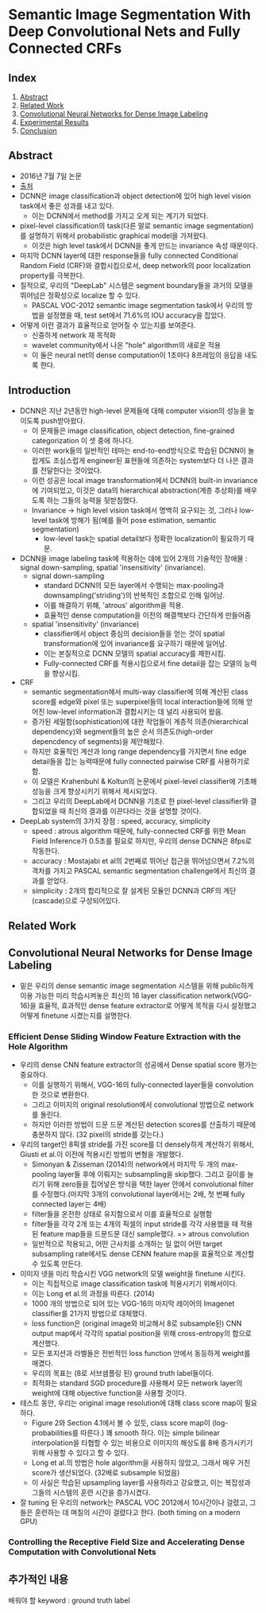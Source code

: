 # Semantic Image Segmentation With Deep Convolutional Nets and Fully Connected CRFs

## Index

1. [Abstract](##Abstract)
2. [Related Work](##Related%20Work)
3. [Convolutional Neural Networks for Dense Image Labeling](##Convolutional%20Neural%20Networks%20for%20Dense%20Image%20Labeling)
4. [Experimental Results](##Experimental%20Results)
5. [Conclusion](##Conclusion)

## Abstract

- 2016년 7월 7일 논문
- [출처](https://arxiv.org/pdf/1412.7062.pdf)
- DCNN은 image classification과 object detection에 있어 high level vision task에서 좋은 성과를 내고 있다.
  - 이는 DCNN에서 method를 가지고 오게 되는 계기가 되었다.
- pixel-level classification의 task(다른 말로 semantic image segmentation)를 설명하기 위해서 probabilistic graphical model을 가져왔다.
  - 이것은 high level task에서 DCNN을 좋게 만드는 invariance 속성 때문이다.
- 마지막 DCNN layer에 대한 response들을 fully connected Conditional Random Field (CRF)와 결합시킴으로서, deep network의 poor localization property를 극복한다.
- 질적으로, 우리의 "DeepLab" 시스템은 segment boundary들을 과거의 모델을 뛰어넘은 정확성으로 localize 할 수 있다.
  - PASCAL VOC-2012 semantic image segmentation task에서 우리의 방법을 설정했을 때, test set에서 71.6%의 IOU accuracy을 잡았다.
- 어떻게 이런 결과가 효율적으로 얻어질 수 있는지를 보여준다.
  - 신중하게 network 재 목적화
  - wavelet community에서 나온 "hole" algorithm의 새로운 적용
  - 이 둘은 neural net의 dense computation이 1초마다 8프레임의 응답을 내도록 한다.

## Introduction

- DCNN은 지난 2년동안 high-level 문제들에 대해 computer vision의 성능을 높이도록 push받아왔다.
  - 이 문제들은 image classification, object detection, fine-grained categorization 이 셋 중에 하나다.
  - 이러한 work들의 일반적인 테마는 end-to-end방식으로 학습된 DCNN이 놀랍게도 조심스럽게 engineer된 표현들에 의존하는 system보다 더 나은 결과를 전달한다는 것이었다.
  - 이런 성공은 local image transformation에서 DCNN의 built-in invariance에 기여되었고, 이것은 data의 hierarchical abstraction(계층 추상화)를 배우도록 하는 그들의 능력을 뒷받침했다.
  - Invariance -> high level vision task에서 명백히 요구되는 것, 그러나 low-level task에 방해가 됨(예를 들어 pose estimation, semantic segmentation)
    - low-level task는 spatial detail보다 정확한 localization이 필요하기 때문.
- DCNN을 image labeling task에 적용하는 데에 있어 2개의 기술적인 장애물 : signal down-sampling, spatial 'insensitivity' (invariance).
  - signal down-sampling
    - standard DCNN의 모든 layer에서 수행되는 max-pooling과 downsampling('striding')의 반복적인 조합으로 인해 일어남.
    - 이를 해결하기 위해, 'atrous' algorithm을 적용.
    - 효율적인 dense computation을 이전의 해결책보다 간단하게 만들어줌
  - spatial 'insensitivity' (invariance)
    - classifier에서 object 중심의 decision들을 얻는 것이 spatial transformation에 있어 invariance를 요구하기 때문에 일어남.
    - 이는 본질적으로 DCNN 모델의 spatial accuracy를 제한시킴.
    - Fully-connected CRF를 적용시킴으로서 fine detail을 잡는 모델의 능력을 향상시킴.
- CRF
  - semantic segmentation에서 multi-way classifier에 의해 계산된 class score를 edge와 pixel 또는 superpixel들의 local interaction들에 의해 얻어진 low-level information과 결합시키는 데 널리 사용되어 왔음.
  - 증가된 세밀함(sophistication)에 대한 작업들이 계층적 의존(hierarchical dependency)와 segment들의 높은 순서 의존도(high-order depencdency of segments)을 제안해왔다.
  - 하지만 효율적인 계산과 long range dependency를 가지면서 fine edge detail들을 잡는 능력때문에 fully connected pairwise CRF를 사용하기로 함.
  - 이 모델은 Krahenbuhl & Koltun의 논문에서 pixel-level classifier에 기초해 성능을 크게 향상시키기 위해서 제시되었다.
  - 그리고 우리의 DeepLab에서 DCNN을 기초로 한 pixel-level classifier와 결합되었을 때 최신의 결과를 이끈다라는 것을 설명할 것이다.
- DeepLab system의 3가지 장점 : speed, accuracy, simplicity
  - speed : atrous algorithm 때문에, fully-connected CRF를 위한 Mean Field Inference가 0.5초를 필요로 하지만, 우리의 dense DCNN은 8fps로 작동한다.
  - accuracy : Mostajabi et al의 2번째로 뛰어난 접근을 뛰어넘으면서 7.2%의 격차를 가지고 PASCAL semantic segmentation challenge에서 최신의 결과를 얻었다.
  - simplicity : 2개의 합리적으로 잘 설계된 모듈인 DCNN과 CRF의 계단(cascade)으로 구성되어있다.

## Related Work

## Convolutional Neural Networks for Dense Image Labeling

- 밑은 우리의 dense semantic image segmentation 시스템을 위해 public하게 이용 가능한 미리 학습시켜놓은 최신의 16 layer classification network(VGG-16)을 효율적, 효과적인 dense feature extractor로 어떻게 목적을 다시 설정했고 어떻게 finetune 시켰는지를 설명한다.

### Efficient Dense Sliding Window Feature Extraction with the Hole Algorithm

- 우리의 dense CNN feature extractor의 성공에서 Dense spatial score 평가는 중요하다.
  - 이를 실행하기 위해서, VGG-16의 fully-connected layer들을 convolution한 것으로 변환한다.
  - 그리고 이미지의 original resolution에서 convolutional 방법으로 network를 돌린다.
  - 하지만 이러한 방법이 드문 드문 계산된 detection scores를 산출하기 때문에 충분하지 않다. (32 pixel의 stride를 갖는다.)
- 우리의 target인 8픽셀 stride를 가진 score를 더 densely하게 계산하기 위해서, Giusti et al.이 이전에 적용시킨 방법의 변형을 개발했다.
  - Simonyan & Zisseman (2014)의 network에서 마지막 두 개의 max-pooling layer들 후에 이뤄지는 subsampling을 skip했다. 그리고 길이를 늘리기 위해 zero들을 집어넣은 방식을 택한 layer 안에서 convolutional filter를 수정했다.(마지막 3개의 convolutional layer에서는 2배, 첫 번째 fully connected layer는 4배)
  - filter들을 온전한 상태로 유지함으로서 이를 효율적으로 실행함
  - filter들을 각각 2개 또는 4개의 픽셀의 input stride를 각각 사용했을 때 적용된 feature map들을 드문드문 대신 sample했다. => atrous convolution
  - 일반적으로 적용되고, 어떤 근사치를 소개하는 일 없이 어떤 target subsampling rate에서도 dense CENN feature map을 효율적으로 계산할 수 있도록 만든다.
- 이미지 넷을 미리 학습시킨 VGG network의 모델 weight을 finetune 시킨다.
  - 이는 직접적으로 image classification task에 적용시키기 위해서이다.
  - 이는 Long et al.의 과정을 따른다. (2014)
  - 1000 개의 방법으로 되어 있는 VGG-16의 마지막 레이어의 Imagenet classifier를 21가지 방법으로 대체했다.
  - loss function은 (original image와 비교해서 8로 subsample된) CNN output map에서 각각의 spatial position을 위해 cross-entropy의 합으로 계산했다.
  - 모든 포지션과 라벨들은 전반적인 loss function 안에서 동등하게 weight를 매겼다.
  - 우리의 목표는 (8로 서브샘플링 된) ground truth label들이다.
  - 최적화는 standard SGD procedure를 사용해서 모든 network layer의 weight에 대해 objective function을 사용할 것이다.
- 테스트 동안, 우리는 original image resolution에 대해 class score map이 필요하다.
  - Figure 2와 Section 4.1에서 볼 수 있듯, class score map이 (log-probabilities를 따른다.) 꽤 smooth 하다. 이는 simple bilinear interpolation을 타협할 수 있는 비용으로 이미지의 해상도를 8배 증가시키기 위해 사용할 수 있다고 할 수 있다.
  - Long et al.의 방법은 hole algorithm을 사용하지 않았고, 그래서 매우 거친 score가 생산되었다. (32배로 subsample 되었음)
  - 이 사실은 학습된 upsampling layer를 사용하라고 강요했고, 이는 복잡성과 그들의 시스템의 훈련 시간을 증가시켰다.
- 잘 tuning 된 우리의 network는 PASCAL VOC 2012에서 10시간이나 걸렸고, 그들은 훈련하는 데 며칠의 시간이 걸렸다고 한다. (both timing on a modern GPU)

### Controlling the Receptive Field Size and Accelerating Dense Computation with Convolutional Nets

## 추가적인 내용

배워야 할 keyword : ground truth label
